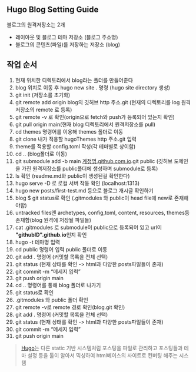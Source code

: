 ## Hugo Blog Setting Guide

블로그의 원격저장소는 2개

- 레이아웃 및 블로그 테마 저장소 (블로그 주소명)
- 블로그의 콘텐츠(파일)를 저장하는 저장소 (blog)



## 작업 순서

1. 현재 위치한 디렉토리에서 blog라는 폴더를 만들어준다 
2. blog 위치로 이동 후 hugo new site . 명령 (hugo site directory 생성) 
3. git init (저장소를 초기화) 
4. git remote add origin blog의 깃허브 http 주소.git (현재의 디렉토리를 log 원격저장소의 remote 로 등록) 
5. git remote -v 로 확인(origin으로 fetch와 push가 등록되어 있는지 확인) 
6. git pull origin main(현재 blog 디렉토리에서 원격저장소를 pull) 
7. cd themes 명령어를 이용해 themes 폴더로 이동 
8. git clone 내가 적용할 hugoThemes http 주소.git 입력 
9. theme를 적용할 config.toml 작성(각 테마별로 상이함) 
10. cd .. (blog폴더로 이동) 
11. git submodule add -b main [계정명.github.com.io](http://xn--989aw4xurk.github.com.io/).git public (깃허브 도메인을 가진 원격저장소를 public폴더에 생성하며 submodule로 등록) 
12. ls 확인 (readme.md와 public이 생성된걸 확인한다) 
13. hugo serve -D 로 로컬 서버 작동 확인 (localhost:1313)
14. hugo new posts/first-test.md 등으로 블로그 개시글 확인하기 
15. blog $ git status로 확인 (.gitmodules 와 public이 head file에 new로 존재해야함) 
16. untracked files엔 archetypes, config,toml, content, resources, themes등 존재함(blog 원격에 저장될 파일들) 
17. cat .gitmodules 로 submodule이 public으로 등록되어 있고 url이 **"githubID".github.io**인지 확인 
18. hugo -t 테마명 입력 
19. cd public 명령어 입력 public 폴더로 이동 
20. git add . 명령어 (커밋할 목록을 전체 선택) 
21. git status (현재 상태를 확인 -> html과 다양한 posts파일들이 존재) 
22. git commit -m “메세지 입력” 
23. git push origin main 
24. cd .. 명령어를 통해 blog 폴더로 나가기 
25. git status로 확인 
26. .gitmodules 와 public 폴더 확인 
27. git remote -v로 remote 경로 확인(blog.git 확인) 
28. git add . 명령어 (커밋할 목록을 전체 선택) 
29. git status (현재 상태를 확인 -> html과 다양한 posts파일들이 존재) 
30. git commit -m “메세지 입력” 
31. git push origin main 

>  [Hugo](https://gohugo.io/)는 다른 static 기반 시스템처럼 포스팅을 파일로 관리하고 포스팅들과 테마 설정 등을 툴이 알아서 믹싱하여 html베이스의 사이트로 컨버팅 해주는 시스템 